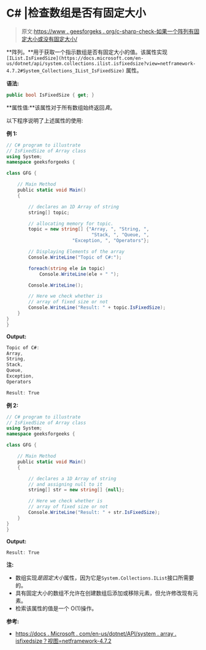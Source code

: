 # C# |检查数组是否有固定大小

> 原文:[https://www . geesforgeks . org/c-sharp-check-如果一个阵列有固定大小或没有固定大小/](https://www.geeksforgeeks.org/c-sharp-check-if-an-array-has-fixed-size-or-not/)

**阵列。**用于获取一个指示数组是否有固定大小的值。该属性实现`[IList.IsFixedSize](https://docs.microsoft.com/en-us/dotnet/api/system.collections.ilist.isfixedsize?view=netframework-4.7.2#System_Collections_IList_IsFixedSize)` 属性。

**语法:**

```cs
public bool IsFixedSize { get; }
```

**属性值:**该属性对于所有数组始终返回*真*。

以下程序说明了上述属性的使用:

**例 1:**

```cs
// C# program to illustrate
// IsFixedSize of Array class
using System;
namespace geeksforgeeks {

class GFG {

    // Main Method
    public static void Main()
    {

        // declares an 1D Array of string
        string[] topic;

        // allocating memory for topic.
        topic = new string[] {"Array, ", "String, ",
                               "Stack, ", "Queue, ",
                        "Exception, ", "Operators"};

        // Displaying Elements of the array
        Console.WriteLine("Topic of C#:");

        foreach(string ele in topic)
            Console.WriteLine(ele + " ");

        Console.WriteLine();

        // Here we check whether is
        // array of fixed size or not
        Console.WriteLine("Result: " + topic.IsFixedSize);
    }
}
}
```

**Output:**

```cs
Topic of C#:
Array,  
String,  
Stack,  
Queue,  
Exception,  
Operators 

Result: True

```

**例 2:**

```cs
// C# program to illustrate
// IsFixedSize of Array class
using System;
namespace geeksforgeeks {

class GFG {

    // Main Method
    public static void Main()
    {

        // declares a 1D Array of string 
        // and assigning null to it
        string[] str = new string[] {null};

        // Here we check whether is
        // array of fixed size or not
        Console.WriteLine("Result: " + str.IsFixedSize);
    }
}
}
```

**Output:**

```cs
Result: True

```

**注:**

*   数组实现*是固定大小*属性，因为它是`System.Collections.IList`接口所需要的。
*   具有固定大小的数组不允许在创建数组后添加或移除元素，但允许修改现有元素。
*   检索该属性的值是一个 O(1)操作。

**参考:**

*   [https://docs . Microsoft . com/en-us/dotnet/API/system . array . isfixedsize？视图=netframework-4.7.2](https://docs.microsoft.com/en-us/dotnet/api/system.array.isfixedsize?view=netframework-4.7.2)